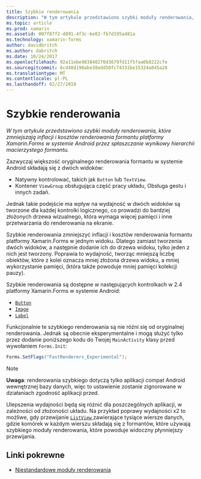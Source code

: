 ```yaml
---
title: Szybkie renderowania
description: "W tym artykule przedstawiono szybki moduły renderowania, które zmniejszają inflacji i kosztów renderowania formantu platformy Xamarin.Forms w systemie Android przez spłaszczanie wynikowy hierarchii macierzystego formantu."
ms.topic: article
ms.prod: xamarin
ms.assetid: 097f87f2-d891-4f3c-be02-fb7d195a481a
ms.technology: xamarin-forms
author: davidbritch
ms.author: dabritch
ms.date: 10/24/2017
ms.openlocfilehash: 92a11ebe983840270d3679fd11f5faa0b8222cfe
ms.sourcegitcommit: 6cd40d190abe38edd50fc74331be15324a845a28
ms.translationtype: MT
ms.contentlocale: pl-PL
ms.lasthandoff: 02/27/2018
---
```

# <a name="fast-renderers"></a>Szybkie renderowania

_W tym artykule przedstawiono szybki moduły renderowania, które zmniejszają inflacji i kosztów renderowania formantu platformy Xamarin.Forms w systemie Android przez spłaszczanie wynikowy hierarchii macierzystego formantu._

Zazwyczaj większość oryginalnego renderowania formantu w systemie Android składają się z dwóch widoków:

- Natywny kontrolować, takich jak `Button` lub `TextView`.
- Kontener `ViewGroup` obsługująca część pracy układu, Obsługa gestu i innych zadań.

Jednak takie podejście ma wpływ na wydajność w dwóch widoków są tworzone dla każdej kontrolki logicznego, co prowadzi do bardziej złożonych drzewa wizualnego, która wymaga więcej pamięci i inne przetwarzania do renderowania na ekranie.

Szybkie renderowania zmniejszyć inflacji i kosztów renderowania formantu platformy Xamarin.Forms w jednym widoku. Dlatego zamiast tworzenia dwóch widoków, a następnie dodanie ich do drzewa widoku, tylko jeden z nich jest tworzony. Poprawia to wydajność, tworząc mniejszą liczbę obiektów, które z kolei oznacza mniej złożona drzewa widoku, a mniej wykorzystanie pamięci, (która także powoduje mniej pamięci kolekcji pauzy).

Szybkie renderowania są dostępne w następujących kontrolkach w 2.4 platformy Xamarin.Forms w systemie Android:

- [`Button`](https://developer.xamarin.com/api/type/Xamarin.Forms.Button/)
- [`Image`](https://developer.xamarin.com/api/type/Xamarin.Forms.Image/)
- [`Label`](https://developer.xamarin.com/api/type/Xamarin.Forms.Label/)

Funkcjonalnie te szybkiego renderowania są nie różni się od oryginalnej renderowania. Jednak są obecnie eksperymentalne i mogą służyć tylko przez dodanie poniższego kodu do Twojej `MainActivity` klasy przed wywołaniem `Forms.Init`:

```csharp
Forms.SetFlags("FastRenderers_Experimental");
```

> [!NOTE]
> **Uwaga**: renderowania szybkiego dotyczą tylko aplikacji compat Android wewnętrznej bazy danych, więc to ustawienie zostanie zignorowane w działaniach zgodność aplikacji przed.

Ulepszenia wydajności będą się różnić dla poszczególnych aplikacji, w zależności od złożoności układu. Na przykład poprawy wydajności x2 to możliwe, gdy przewijanie [ `ListView` ](https://developer.xamarin.com/api/type/Xamarin.Forms.ListView/) zawierające tysiące wiersze danych, gdzie komórek w każdym wierszu składają się z formantów, które używają szybkiego moduły renderowania, które powoduje widoczny płynniejszy przewijania.


## <a name="related-links"></a>Linki pokrewne

- [Niestandardowe moduły renderowania](~/xamarin-forms/app-fundamentals/custom-renderer/index.md)

